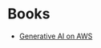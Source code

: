 # Books

- [Generative AI on AWS](https://www.amazon.com/Generative-AWS-Context-Aware-Multimodal-Applications/dp/1098159225)

